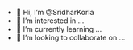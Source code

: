 - 👋 Hi, I’m @SridharKorla
- 👀 I’m interested in ...
- 🌱 I’m currently learning ...
- 💞️ I’m looking to collaborate on ...

<!---
SridharKorla/SridharKorla is a ✨ special ✨ repository because its `README.md` (this file) appears on your GitHub profile.
You can click the Preview link to take a look at your changes.
--->
